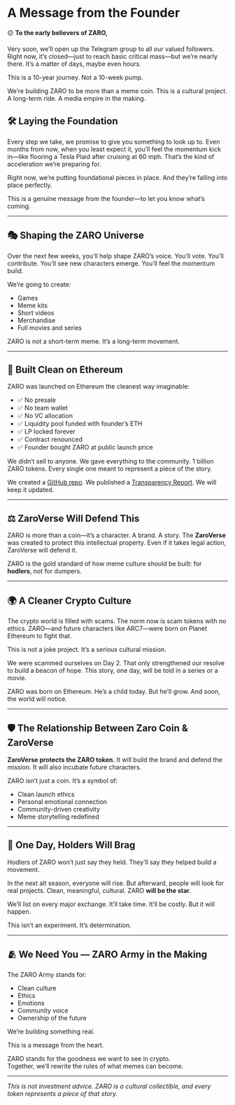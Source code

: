# A Message from the Founder

🟡 **To the early believers of ZARO,**

Very soon, we’ll open up the Telegram group to all our valued followers. Right now, it’s closed—just to reach basic critical mass—but we’re nearly there. It’s a matter of days, maybe even hours.

This is a 10-year journey. Not a 10-week pump.

We’re building ZARO to be more than a meme coin. This is a cultural project. A long-term ride. A media empire in the making.

## 🛠️ Laying the Foundation

Every step we take, we promise to give you something to look up to. Even months from now, when you least expect it, you’ll feel the momentum kick in—like flooring a Tesla Plaid after cruising at 60 mph. That’s the kind of acceleration we’re preparing for.

Right now, we’re putting foundational pieces in place. And they’re falling into place perfectly.

This is a genuine message from the founder—to let you know what’s coming.

---

## 🎭 Shaping the ZARO Universe

Over the next few weeks, you’ll help shape ZARO’s voice. You’ll vote. You’ll contribute. You’ll see new characters emerge. You’ll feel the momentum build.

We’re going to create:

- Games  
- Meme kits  
- Short videos  
- Merchandise  
- Full movies and series  

ZARO is not a short-term meme. It’s a long-term movement.

---

## 🧱 Built Clean on Ethereum

ZARO was launched on Ethereum the cleanest way imaginable:

- ✅ No presale  
- ✅ No team wallet  
- ✅ No VC allocation  
- ✅ Liquidity pool funded with founder’s ETH  
- ✅ LP locked forever  
- ✅ Contract renounced  
- ✅ Founder bought ZARO at public launch price  

We didn’t sell to anyone. We gave everything to the community. 1 billion ZARO tokens. Every single one meant to represent a piece of the story.

We created a [GitHub repo](https://github.com/zarocoin/zarocoin). We published a [Transparency Report](https://github.com/zarocoin/zarocoin/tree/main/docs/transparency). We will keep it updated.

---

## ⚖️ ZaroVerse Will Defend This

ZARO is more than a coin—it’s a character. A brand. A story. The **ZaroVerse** was created to protect this intellectual property. Even if it takes legal action, ZaroVerse will defend it.

ZARO is the gold standard of how meme culture should be built: for **hodlers**, not for dumpers.

---

## 🌍 A Cleaner Crypto Culture

The crypto world is filled with scams. The norm now is scam tokens with no ethics. ZARO—and future characters like ARC7—were born on Planet Ethereum to fight that.

This is not a joke project. It’s a serious cultural mission.

We were scammed ourselves on Day 2. That only strengthened our resolve to build a beacon of hope. This story, one day, will be told in a series or a movie.

ZARO was born on Ethereum. He’s a child today. But he’ll grow. And soon, the world will notice.

---

## 🛡️ The Relationship Between Zaro Coin & ZaroVerse

**ZaroVerse protects the ZARO token.** It will build the brand and defend the mission. It will also incubate future characters.

ZARO isn’t just a coin. It’s a symbol of:

- Clean launch ethics  
- Personal emotional connection  
- Community-driven creativity  
- Meme storytelling redefined  

---

## 💎 One Day, Holders Will Brag

Hodlers of ZARO won’t just say they held. They’ll say they helped build a movement.

In the next alt season, everyone will rise. But afterward, people will look for real projects. Clean, meaningful, cultural. ZARO **will be the star**.

We’ll list on every major exchange. It’ll take time. It’ll be costly. But it will happen.

This isn’t an experiment. It’s determination.

---

## 🫂 We Need You — ZARO Army in the Making

The ZARO Army stands for:

- Clean culture  
- Ethics  
- Emotions  
- Community voice  
- Ownership of the future  

We’re building something real.

This is a message from the heart.

ZARO stands for the goodness we want to see in crypto.  
Together, we’ll rewrite the rules of what memes can become.

---

*This is not investment advice. ZARO is a cultural collectible, and every token represents a piece of that story.*
